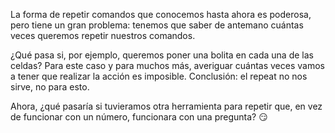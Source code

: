 La forma de repetir comandos que conocemos hasta ahora es poderosa, pero tiene un gran problema: tenemos que saber de antemano cuántas veces queremos repetir nuestros comandos.

¿Qué pasa si, por ejemplo, queremos poner una bolita en cada una de las celdas? Para este caso y para muchos más, averiguar cuántas veces vamos a tener que realizar la acción es imposible. Conclusión: el repeat no nos sirve, no para esto.

Ahora, ¿qué pasaría si tuvieramos otra herramienta para repetir que, en vez de funcionar con un número, funcionara con una pregunta? :smirk:
